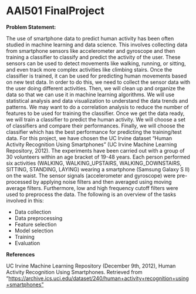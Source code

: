 # AAI501 FinalProject

**Problem Statement:**

  The use of smartphone data to predict human activity has been often studied in machine learning and data science. This involves collecting data from smartphone sensors like accelerometer and gyroscope and then training a classifier to classify and predict the activity of the user. These sensors can be used to detect movements like walking, running, or sitting, and even track more complex activities like climbing stairs. Once the classifier is trained, it can be used for predicting human movements based on new test data.
  In order to do this, we need to collect the sensor data with the user doing different activities. Then, we will clean up and organize the data so that we can use it in machine learning algorithms. We will use statistical analysis and data visualization to understand the data trends and patterns. We may want to do a correlation analysis to reduce the number of features to be used for training the classifier.
  Once we get the data ready, we will train a classifier to predict the human activity. We will choose a set of classifiers and compare their performances. Finally, we will choose the classifier which has the best performance for predicting the training/test data. 
  For this project, we have chosen the UC Irvine dataset “Human Activity Recognition Using Smartphones” (UC Irvine Machine Learning Repository, 2012). The experiments have been carried out with a group of 30 volunteers within an age bracket of 19-48 years. Each person performed six activities (WALKING, WALKING_UPSTAIRS, WALKING_DOWNSTAIRS, SITTING, STANDING, LAYING) wearing a smartphone (Samsung Galaxy S II) on the waist. The sensor signals (accelerometer and gyroscope) were pre-processed by applying noise filters and then averaged using moving average filters. Furthermore, low and high frequency cutoff filters were used to preprocess the data.
  The following is an overview of the tasks involved in this:
- Data collection
- Data preprocessing
- Feature selection
- Model selection
- Training 
- Evaluation

**References**

UC Irvine Machine Learning Repository (December 9th, 2012), Human Activity Recognition Using Smartphones. Retrieved from “https://archive.ics.uci.edu/dataset/240/human+activity+recognition+using+smartphones”

